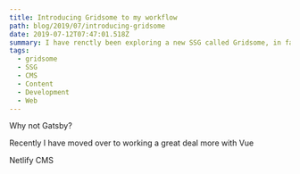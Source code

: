 ```yaml
---
title: Introducing Gridsome to my workflow
path: blog/2019/07/introducing-gridsome
date: 2019-07-12T07:47:01.518Z
summary: I have renctly been exploring a new SSG called Gridsome, in fact it is still in it's infancy but being an early adopter, I jumped in regardless but what sold it to me is that it is built using VueJS and that caught my attention!
tags:
  - gridsome
  - SSG
  - CMS
  - Content
  - Development
  - Web
---
```


Why not Gatsby?

Recently I have moved over to working a great deal more with Vue

Netlify CMS 
